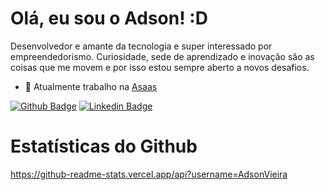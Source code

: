 # Olá, eu sou o Adson! :D

Desenvolvedor e amante da tecnologia e super interessado por empreendedorismo. Curiosidade, sede de aprendizado e inovação são as coisas que me movem e por isso estou sempre aberto a novos desafios.

- 💸 Atualmente trabalho na [Asaas](https://www.asaas.com/)

[![Github Badge](https://img.shields.io/badge/GitHub-100000?style=for-the-badge&logo=github&logoColor=white)](https://github.com/AdsonVieira)
[![Linkedin Badge](https://img.shields.io/badge/LinkedIn-0077B5?style=for-the-badge&logo=linkedin&logoColor=white)](https://www.linkedin.com/in/adson-vieira-283b92113/)

# Estatísticas do Github

https://github-readme-stats.vercel.app/api?username=AdsonVieira
